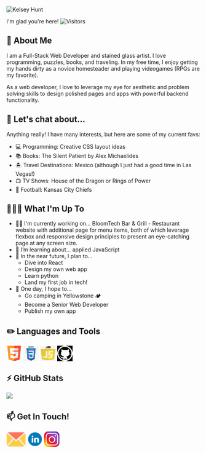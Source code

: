 ![Kelsey Hunt](https://github.com/Kelsey-Hunt/Kelsey-Hunt/blob/main/Kelsey%20(1584%20%C3%97%20800%20px).gif)


I'm glad you're here!    ![Visitors](https://api.visitorbadge.io/api/visitors?path=https%3A%2F%2Fgithub.com%2FKelsey-Hunt%2FKelsey-Hunt&label=Visitors&countColor=%23263759)

<h2> 📖 About Me </h2>

I am a Full-Stack Web Developer and stained glass artist. I love programming, puzzles, books, and traveling. In my free time, I enjoy getting my hands dirty as a novice homesteader and playing videogames (RPGs are my favorite).

As a web developer, I love to leverage my eye for aesthetic and problem solving skills to design polished pages and apps with powerful backend functionality.

<h2>💬 Let's chat about...</h2>
Anything really! I have many interests, but here are some of my current favs:

- 💻 Programming: Creative CSS layout ideas 
- 📚 Books: The Silent Patient by Alex Michaelides
- 🏝 Travel Destinations: Mexico (although I just had a good time in Las Vegas!)
- 📺 TV Shows: House of the Dragon or Rings of Power
- 🏈 Football: Kansas City Chiefs


<h2>👩🏼‍💻 What I'm Up To </h2>

- 💪🏻 I'm currently working on... BloomTech Bar & Grill - Restaurant website with additional page for menu items, both of which leverage flexbox and responsive design principles to present an eye-catching page at any screen size.
- 🌱 I’m learning about... applied JavaScript
- 🔮 In the near future, I plan to...
    - Dive into React
    - Design my own web app
    - Learn python
    - Land my first job in tech!
- 🎯 One day, I hope to...
    - Go camping in Yellowstone 🏕
    - Become a Senior Web Developer
    - Publish my own app

<h2> ✏️ Languages and Tools </h2>
<p float="left">
<img src="https://github.com/Kelsey-Hunt/Kelsey-Hunt/blob/main/html5.png" height="40em" width="40em" align="center" alt="HTML5"/>
<img src="https://github.com/Kelsey-Hunt/Kelsey-Hunt/blob/main/css3.png" height="40em" width="40em" align="center" alt="CSS3"/>
<img src="https://github.com/Kelsey-Hunt/Kelsey-Hunt/blob/main/javascript.png" height="40em" width="40em" align="center" alt="JavaScript"/>
<img src="https://github.com/Kelsey-Hunt/Kelsey-Hunt/blob/main/github.png" height="40em" width="40em" align="center" alt="GitHub"/>
</p>

<h2> ⚡️ GitHub Stats </h2>

<img height="180em" src="https://github-readme-stats.vercel.app/api?username=Kelsey-Hunt&show_icons=true&hide_border=true&&count_private=true&include_all_commits=true" />

<h2> 📫 Get In Touch! </h2>

[<img src="https://github.com/Kelsey-Hunt/Kelsey-Hunt/blob/main/email.png" height="40em" align="center" alt="Go to Kelsey Hunt's LinkedIn page"/>](mailto:kels.writes.code@gmail.com)
[<img src="https://github.com/Kelsey-Hunt/Kelsey-Hunt/blob/main/linkedin.png" height="40em" align="center" alt="Go to Kelsey Hunt's LinkedIn page"/>](https://www.linkedin.com/in/kels-writes-code/)
[<img src="https://github.com/Kelsey-Hunt/Kelsey-Hunt/blob/main/Instagram-Icon.png" height="40em" align="center" alt="Go to Kelsey Hunt's Instagram page"/>](https://www.instagram.com/kelskelter/)
